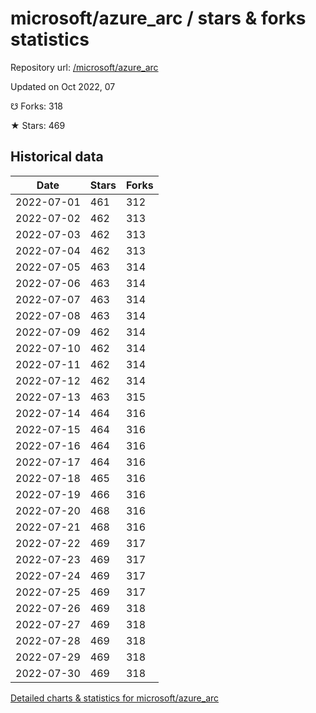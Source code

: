 # microsoft/azure_arc / stars & forks statistics

Repository url: [/microsoft/azure_arc](https://github.com/microsoft/azure_arc)

Updated on Oct 2022, 07

☋ Forks: 318

★ Stars: 469

## Historical data
| Date | Stars | Forks |
|------|-------|-------|
| 2022-07-01 | 461 | 312 | 
| 2022-07-02 | 462 | 313 | 
| 2022-07-03 | 462 | 313 | 
| 2022-07-04 | 462 | 313 | 
| 2022-07-05 | 463 | 314 | 
| 2022-07-06 | 463 | 314 | 
| 2022-07-07 | 463 | 314 | 
| 2022-07-08 | 463 | 314 | 
| 2022-07-09 | 462 | 314 | 
| 2022-07-10 | 462 | 314 | 
| 2022-07-11 | 462 | 314 | 
| 2022-07-12 | 462 | 314 | 
| 2022-07-13 | 463 | 315 | 
| 2022-07-14 | 464 | 316 | 
| 2022-07-15 | 464 | 316 | 
| 2022-07-16 | 464 | 316 | 
| 2022-07-17 | 464 | 316 | 
| 2022-07-18 | 465 | 316 | 
| 2022-07-19 | 466 | 316 | 
| 2022-07-20 | 468 | 316 | 
| 2022-07-21 | 468 | 316 | 
| 2022-07-22 | 469 | 317 | 
| 2022-07-23 | 469 | 317 | 
| 2022-07-24 | 469 | 317 | 
| 2022-07-25 | 469 | 317 | 
| 2022-07-26 | 469 | 318 | 
| 2022-07-27 | 469 | 318 | 
| 2022-07-28 | 469 | 318 | 
| 2022-07-29 | 469 | 318 | 
| 2022-07-30 | 469 | 318 | 


[Detailed charts & statistics for microsoft/azure_arc](https://reviewgithub.com/rep/microsoft/azure_arc)
